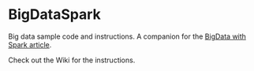 # BigDataSpark
Big data sample code and instructions. A companion for the [BigData with Spark article](http://nuvostaq.github.io/BigDataSpark/).

Check out the Wiki for the instructions.

